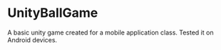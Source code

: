 # UnityBallGame
A basic unity game created for a mobile application class.
Tested it on Android devices.
